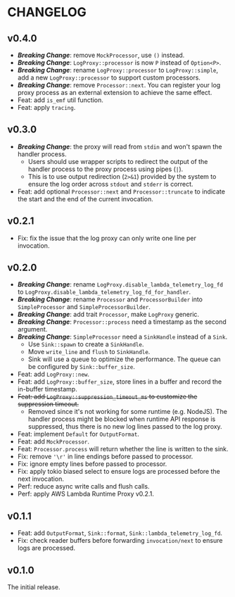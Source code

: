 # CHANGELOG

## v0.4.0

- **_Breaking Change_**: remove `MockProcessor`, use `()` instead.
- **_Breaking Change_**: `LogProxy::processor` is now `P` instead of `Option<P>`.
- **_Breaking Change_**: rename `LogProxy::processor` to `LogProxy::simple`, add a new `LogProxy::processor` to support custom processors.
- **_Breaking Change_**: remove `Processor::next`. You can register your log proxy process as an external extension to achieve the same effect.
- Feat: add `is_emf` util function.
- Feat: apply `tracing`.

## v0.3.0

- **_Breaking Change_**: the proxy will read from `stdin` and won't spawn the handler process.
  - Users should use wrapper scripts to redirect the output of the handler process to the proxy process using pipes (`|`).
  - This is to use output redirection (`2>&1`) provided by the system to ensure the log order across `stdout` and `stderr` is correct.
- Feat: add optional `Processor::next` and `Processor::truncate` to indicate the start and the end of the current invocation.

## v0.2.1

- Fix: fix the issue that the log proxy can only write one line per invocation.

## v0.2.0

- **_Breaking Change_**: rename `LogProxy.disable_lambda_telemetry_log_fd` to `LogProxy.disable_lambda_telemetry_log_fd_for_handler`.
- **_Breaking Change_**: rename `Processor` and `ProcessorBuilder` into `SimpleProcessor` and `SimpleProcessorBuilder`.
- **_Breaking Change_**: add trait `Processor`, make `LogProxy` generic.
- **_Breaking Change_**: `Processor::process` need a timestamp as the second argument.
- **_Breaking Change_**: `SimpleProcessor` need a `SinkHandle` instead of a `Sink`.
  - Use `Sink::spawn` to create a `SinkHandle`.
  - Move `write_line` and `flush` to `SinkHandle`.
  - Sink will use a queue to optimize the performance. The queue can be configured by `Sink::buffer_size`.
- Feat: add `LogProxy::new`.
- Feat: add `LogProxy::buffer_size`, store lines in a buffer and record the in-buffer timestamp.
- ~~Feat: add `LogProxy::suppression_timeout_ms` to customize the suppression timeout.~~
  - Removed since it's not working for some runtime (e.g. NodeJS). The handler process might be blocked when runtime API response is suppressed, thus there is no new log lines passed to the log proxy.
- Feat: implement `Default` for `OutputFormat`.
- Feat: add `MockProcessor`.
- Feat: `Processor.process` will return whether the line is written to the sink.
- Fix: remove `'\r'` in line endings before passed to processor.
- Fix: ignore empty lines before passed to processor.
- Fix: apply tokio biased select to ensure logs are processed before the next invocation.
- Perf: reduce async write calls and flush calls.
- Perf: apply AWS Lambda Runtime Proxy v0.2.1.

## v0.1.1

- Feat: add `OutputFormat`, `Sink::format`, `Sink::lambda_telemetry_log_fd`.
- Fix: check reader buffers before forwarding `invocation/next` to ensure logs are processed.

## v0.1.0

The initial release.
